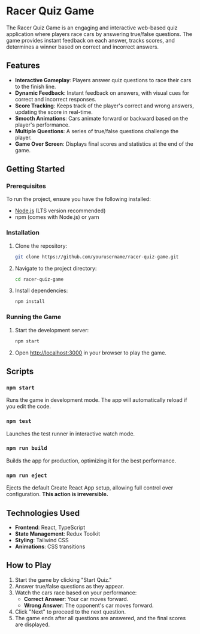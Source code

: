 # Racer Quiz Game  

The Racer Quiz Game is an engaging and interactive web-based quiz application where players race cars by answering true/false questions. The game provides instant feedback on each answer, tracks scores, and determines a winner based on correct and incorrect answers.  

## Features  

- **Interactive Gameplay**: Players answer quiz questions to race their cars to the finish line.  
- **Dynamic Feedback**: Instant feedback on answers, with visual cues for correct and incorrect responses.  
- **Score Tracking**: Keeps track of the player's correct and wrong answers, updating the score in real-time.  
- **Smooth Animations**: Cars animate forward or backward based on the player's performance.  
- **Multiple Questions**: A series of true/false questions challenge the player.  
- **Game Over Screen**: Displays final scores and statistics at the end of the game.  

## Getting Started  

### Prerequisites  

To run the project, ensure you have the following installed:  
- [Node.js](https://nodejs.org/) (LTS version recommended)  
- npm (comes with Node.js) or yarn  

### Installation  

1. Clone the repository:  
   ```bash  
   git clone https://github.com/yourusername/racer-quiz-game.git  
   ```  
2. Navigate to the project directory:  
   ```bash  
   cd racer-quiz-game  
   ```  
3. Install dependencies:  
   ```bash  
   npm install  
   ```  

### Running the Game  

1. Start the development server:  
   ```bash  
   npm start  
   ```  
2. Open [http://localhost:3000](http://localhost:3000) in your browser to play the game.  

## Scripts  

### `npm start`  
Runs the game in development mode. The app will automatically reload if you edit the code.  

### `npm test`  
Launches the test runner in interactive watch mode.  

### `npm run build`  
Builds the app for production, optimizing it for the best performance.  

### `npm run eject`  
Ejects the default Create React App setup, allowing full control over configuration. **This action is irreversible.**  

## Technologies Used  

- **Frontend**: React, TypeScript  
- **State Management**: Redux Toolkit  
- **Styling**: Tailwind CSS  
- **Animations**: CSS transitions  

## How to Play  

1. Start the game by clicking "Start Quiz."  
2. Answer true/false questions as they appear.  
3. Watch the cars race based on your performance:  
   - **Correct Answer**: Your car moves forward.  
   - **Wrong Answer**: The opponent's car moves forward.  
4. Click "Next" to proceed to the next question.  
5. The game ends after all questions are answered, and the final scores are displayed.  

